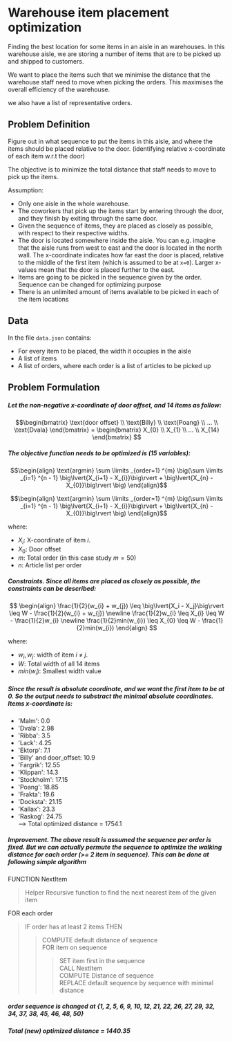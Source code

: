 # Warehouse item placement optimization

Finding the best location for some items in an aisle in an warehouses.
In this warehouse aisle, we are storing a number of items that are to be picked up and shipped to customers.

We want to place the items such that we minimise the distance that the warehouse staff need to move when picking the orders.
This maximises the overall efficiency of the warehouse.

we also have a list of representative orders.

## Problem Definition

Figure out in what sequence to put the items in this aisle, and where the items should be placed relative to the door.
(identifying relative x-coordinate of each item w.r.t the door)

The objective is to minimize the total distance that staff needs to move to pick up the items.

Assumption:

- Only one aisle in the whole warehouse.
- The coworkers that pick up the items start by entering through the door, and they finish by exiting through the same door.
- Given the sequence of items, they are placed as closely as possible, with respect to their respective widths.
- The door is located somewhere inside the aisle. You can e.g. imagine that the aisle runs from west to east and the door is located in the north wall. The x-coordinate indicates how far east the door is placed, relative to the middle of the first item (which is assumed to be at `x=0`). Larger x-values mean that the door is placed further to the east.
- Items are going to be picked in the sequence given by the order. Sequence can be changed for optimizing purpose
- There is an unlimited amount of items available to be picked in each of the item locations

## Data

In the file `data.json` contains:

- For every item to be placed, the width it occupies in the aisle
- A list of items
- A list of orders, where each order is a list of articles to be picked up

## Problem Formulation

##### Let the non-negative x-coordinate of door offset, and 14 items as follow:

$$\begin{bmatrix} \text{door offset} \\ \text{Billy} \\ \text{Poang} \\ ... \\ \text{Dvala} \end{bmatrix} = \begin{bmatrix} X_{0} \\ X_{1} \\ ... \\ X_{14} \end{bmatrix} $$

##### The objective function needs to be optimized is (15 variables):

```math
\begin{align}
\text{argmin}
\sum \limits _{order=1} ^{m} \big(\sum \limits _{i=1} ^{n - 1} \big\lvert{X_{i+1} - X_{i}}\big\rvert + \big\lvert{X_{n} - X_{0}}\big\rvert \big)
\end{align}
```

```math
\begin{align}
\text{argmin}
\sum \limits _{order=1} ^{m} \big(\sum \limits _{i=1} ^{n - 1} \big\lvert{X_{i+1} - X_{i}}\big\rvert + \big\lvert{X_{n} - X_{0}}\big\rvert \big)
\end{align}
```

where:

- $X_{i}$: X-coordinate of item $i$. <br>
- $X_0$: Door offset <br>
- $m$: Total order (in this case study $m = 50$) <br>
- $n$: Article list per order<br>

##### Constraints. Since all items are placed as closely as possible, the constraints can be described:

$$
\begin{align}
\frac{1}{2}(w_{i} + w_{j}) \leq \big\lvert{X_i - X_j}\big\rvert \leq W - \frac{1}{2}(w_{i} + w_{j}) \newline
\frac{1}{2}w_{i} \leq X_{i} \leq W - \frac{1}{2}w_{i} \newline
\frac{1}{2}min(w_{i}) \leq X_{0} \leq W - \frac{1}{2}min(w_{i})
\end{align}
$$

where:

- $w_{i}, w_{j}$: width of item $i$ $\neq$ $j$. <br>
- $W$: Total width of all 14 items <br>
- $min(w_{i})$: Smallest width value <br>

##### Since the result is absolute coordinate, and we want the first item to be at 0. So the output needs to substract the minimal absolute coordinates. Items x-coordinate is:

- 'Malm': 0.0 <br>
- 'Dvala': 2.98 <br>
- 'Ribba': 3.5 <br>
- 'Lack': 4.25 <br>
- 'Ektorp': 7.1 <br>
- 'Billy' and door_offset: 10.9 <br>
- 'Fargrik': 12.55 <br>
- 'Klippan': 14.3 <br>
- 'Stockholm': 17.15 <br>
- 'Poang': 18.85 <br>
- 'Frakta': 19.6 <br>
- 'Docksta': 21.15 <br>
- 'Kallax': 23.3 <br>
- 'Raskog': 24.75 <br>
  --> Total optimized distance = 1754.1

##### Improvement. The above result is assumed the sequence per order is fixed. But we can actually permute the sequence to optimize the walking distance for each order (>= 2 item in sequence). This can be done at following simple algorithm

FUNCTION NextItem <br>

> Helper Recursive function to find the next nearest item of the given item <br>

FOR each order <br>

> IF order has at least 2 items THEN <br>
>
> > COMPUTE default distance of sequence <br>
> > FOR item on sequence <br>
> >
> > > SET item first in the sequence <br>
> > > CALL NextItem <br>
> > > COMPUTE Distance of sequence <br>
> > > REPLACE default sequence by sequence with minimal distance <br>

##### order sequence is changed at {1, 2, 5, 6, 9, 10, 12, 21, 22, 26, 27, 29, 32, 34, 37, 38, 45, 46, 48, 50}

##### Total (new) optimized distance = 1440.35
